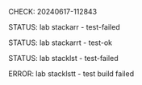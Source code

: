 CHECK: 20240617-112843
STATUS: lab stackarr - test-failed
STATUS: lab stackarrt - test-ok
STATUS: lab stacklst - test-failed
ERROR: lab stacklstt - test build failed
